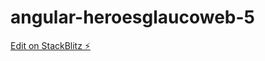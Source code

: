 # angular-heroesglaucoweb-5

[Edit on StackBlitz ⚡️](https://stackblitz.com/edit/angular-heroesglaucoweb-5)